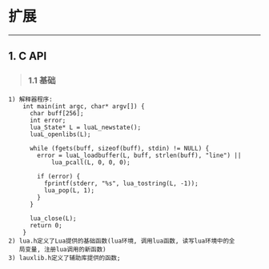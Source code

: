 # **扩展**
***



## **1. C API**
> ### **1.1 基础**
    1) 解释器程序:
        int main(int argc, char* argv[]) {
          char buff[256];
          int error;
          lua_State* L = luaL_newstate();
          luaL_openlibs(L);

          while (fgets(buff, sizeof(buff), stdin) != NULL) {
            error = luaL_loadbuffer(L, buff, strlen(buff), "line") || 
                lua_pcall(L, 0, 0, 0);

            if (error) {
              fprintf(stderr, "%s", lua_tostring(L, -1));
              lua_pop(L, 1);
            }
          }

          lua_close(L);
          return 0;
        }
    2) lua.h定义了Lua提供的基础函数(lua环境, 调用lua函数, 读写lua环境中的全
       局变量, 注册lua调用的新函数)
    3) lauxlib.h定义了辅助库提供的函数;
